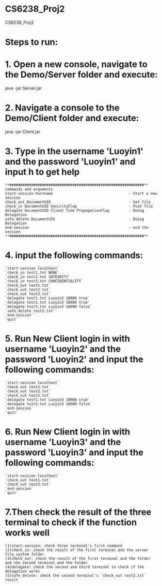 # CS6238_Proj2
CS6238_Proj2

# Steps to run:
# 1. Open a new console, navigate to the Demo/Server folder and execute: 
   java -jar Server.jar
# 2. Navigate a console to the Demo/Client folder and execute: 
   java -jar Client.jar
# 3. Type in the username 'Luoyin1' and the password 'Luoyin1' and input h to get help
    **##############################################################**
    commands and arguments 
    start-session hostname                                   - Start a new session
    check_out DocumentUID                                    - Get file
    check_in DocumentUID SecurityFlag                        - Push file
    delegate DocumentUID Client Time PropagationFlag         - Doing Delegation
    safe_delete DocumentUID                                  - Doing Delegation
    end-session                                              - end the session
    **##############################################################**
# 4. input the following commands:
    `start-session localhost`
    `check_in test1.txt NONE`
    `check_in test2.txt INTEGRITY`
    `check_in test3.txt CONFIDENTIALITY`
    `check_out test1.txt`
    `check_out test2.txt` 
    `check_out test3.txt` 
    `delegate test1.txt Luoyin2 10000 true`
    `delegate test2.txt Luoyin2 10000 true`
    `delegate test3.txt Luoyin2 10000 false`
    `safe_delete test2.txt`
    `end-session`
    `quit`
# 5. Run New Client login in with username 'Luoyin2' and the password 'Luoyin2' and input the following commands:
    `start-session localhost`
    `check_out test1.txt`
    `check_out test2.txt` 
    `check_out test3.txt`
    `delegate test1.txt Luoyin3 10000 true`
    `delegate test3.txt Luoyin3 10000 false`
    `end-session`
    `quit`
# 6. Run New Client login in with username 'Luoyin3' and the password 'Luoyin3' and input the following commands:
    `start-session localhost`
    `check_out test1.txt`
    `check_out test3.txt`
    `end-session`
    `quit`
# 7.Then check the result of the three terminal to check if the function works well

    (1)start-session: check three terminal's first command
    (2)check_in: check the result of the first terminal and the server file_system folder 
    (3)check_out: check the result of the first terminal and the folder and the second terminal and the folder
    (4)delegate: check the second and third terminal to check if the delegation works
    (5)safe_delete: check the second terminal's `check_out test2.txt` result
